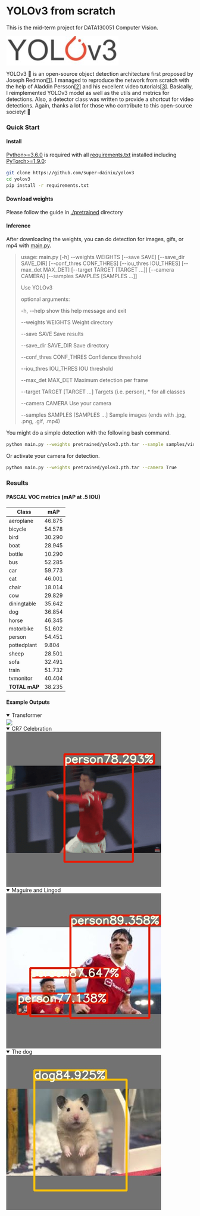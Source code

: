 # YOLOv3 from scratch

This is the mid-term project for DATA130051 Computer Vision. 

<img src="random/yolov3.JPG" align="center"/>

YOLOv3 🚀 is an open-source object detection architecture first proposed by Joseph Redmon[[1](https://pjreddie.com/)]. I managed to reproduce the network from scratch with the help of Aladdin Persson[[2](https://github.com/aladdinpersson/)] and his excellent video tutorials[[3](https://www.youtube.com/watch?v=Grir6TZbc1M)]. Basically, I reimplemented YOLOv3 model as well as the utils and metrics for detections. Also, a detector class was written to provide a shortcut for video detections. Again, thanks a lot for those who contribute to this open-source society! 🤗

### Quick Start

#### Install

[Python>=3.6.0](https://www.python.org/) is required with all [requirements.txt](./requirements.txt) installed including [PyTorch>=1.9.0](https://pytorch.org/get-started/locally/):

```bash
git clone https://github.com/super-dainiu/yolov3
cd yolov3
pip install -r requirements.txt
```

#### Download weights

Please follow the guide in [./pretrained](./pretrained) directory

#### Inference

After downloading the weights, you can do detection for images, gifs, or mp4 with [main.py](main.py).

>usage: main.py [-h] --weights WEIGHTS [--save SAVE] [--save_dir SAVE_DIR] [--conf_thres CONF_THRES] [--iou_thres IOU_THRES] [--max_det MAX_DET] [--target TARGET [TARGET ...]]
>          [--camera CAMERA] [--samples SAMPLES [SAMPLES ...]]
>
>Use YOLOv3
>
>optional arguments:
>
>-h, --help            show this help message and exit
>
>--weights WEIGHTS     Weight directory
>
>--save SAVE           Save results
>
>--save_dir SAVE_DIR   Save directory
>
>--conf_thres CONF_THRES
>                   Confidence threshold
>
>--iou_thres IOU_THRES
>                   IOU threshold
>
>--max_det MAX_DET     Maximum detection per frame
>
>--target TARGET [TARGET ...]
>                   Targets (i.e. person), * for all classes
>
>--camera CAMERA       Use your camera
>
>--samples SAMPLES [SAMPLES ...]
>                   Sample images (ends with .jpg, .png, .gif, .mp4)

You might do a simple detection with the following bash command.

```bash
python main.py --weights pretrained/yolov3.pth.tar --sample samples/video.mp4 samples/image_1.jpg samples/image_2.png samples/gif_1.gif --save True --save-dir outputs --target person car --conf_thres 0.7 --iou_thres 0.3 --max_det 10
```

Or activate your camera for detection.

```bash
python main.py --weights pretrained/yolov3.pth.tar --camera True
```

### Results

#### PASCAL VOC metrics (mAP at .5 IOU)

| Class         | mAP    |
| ------------- | ------ |
| aeroplane     | 46.875 |
| bicycle       | 54.578 |
| bird          | 30.290 |
| boat          | 28.945 |
| bottle        | 10.290 |
| bus           | 52.285 |
| car           | 59.773 |
| cat           | 46.001 |
| chair         | 18.014 |
| cow           | 29.829 |
| diningtable   | 35.642 |
| dog           | 36.854 |
| horse         | 46.345 |
| motorbike     | 51.602 |
| person        | 54.451 |
| pottedplant   | 9.804  |
| sheep         | 28.501 |
| sofa          | 32.491 |
| train         | 51.732 |
| tvmonitor     | 40.404 |
| **TOTAL mAP** | 38.235 |

#### Example Outputs

<details open>
<summary>Transformer</summary>
    <img src="random/transformer.gif" style="zoom:100%;" align="center" />

<details open>
<summary>CR7 Celebration</summary>
    <img src="random/ronaldo.gif" style="zoom:100%;" align="center" />

<details open>
<summary>Maguire and Lingod</summary>
    <img src="random/maguire.jpg" style="zoom:100%;" align="center"/>

<details open>
<summary>The dog</summary>
    <img src="random/dog.jpg" style="zoom:100%;" align="center" />
